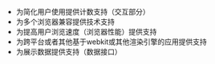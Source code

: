 - 为简化用户使用提供计数支持（交互部分）
- 为多个浏览器兼容提供技术支持
- 为提高用户浏览速度（浏览器性能）提供支持
- 为跨平台或者其他基于webkit或其他渲染引擎的应用提供支持
- 为展示数据提供支持（数据接口）
